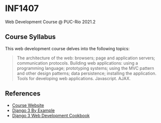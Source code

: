 # INF1407
Web Development Course @ PUC-Rio 2021.2

## Course Syllabus
This web development course delves into the following topics: 
> The architecture of the web: browsers; page and application servers; communication protocols. Building web applications: using a programming language; prototyping systems; using the MVC pattern and other design patterns; data persistence; installing the application. Tools for developing web applications. Javascript. AJAX.

## References
- [Course Website](https://cursos.meslin.com.br/home/Programao-para-a-Web)
- [Django 3 By Example](https://www.packtpub.com/product/django-3-by-example-third-edition/9781838981952)
- [Django 3 Web Development Cookbook](https://www.packtpub.com/product/django-3-web-development-cookbook-fourth-edition/9781838987428)